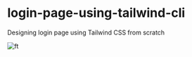 # login-page-using-tailwind-cli
Designing login page using Tailwind CSS from scratch

![ft](https://user-images.githubusercontent.com/44365037/192839972-3ae4b832-9c4b-46d5-926f-d6096f002327.png)
